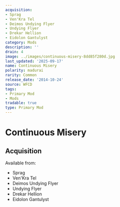 ```yaml
---
acquisition:
- Sprag
- Ven'Kra Tel
- Deimos Undying Flyer
- Undying Flyer
- Drekar Hellion
- Eidolon Gantulyst
category: Mods
description: ''
drain: 4
image: ../images/continuous-misery-8dd85f280d.jpg
last_updated: '2025-09-17'
name: Continuous Misery
polarity: madurai
rarity: Common
release_date: '2014-10-24'
source: WFCD
tags:
- Primary Mod
- Mods
tradable: true
type: Primary Mod
---
```


# Continuous Misery

## Acquisition

Available from:
- Sprag
- Ven'Kra Tel
- Deimos Undying Flyer
- Undying Flyer
- Drekar Hellion
- Eidolon Gantulyst

